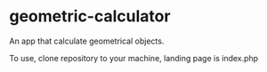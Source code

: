 # geometric-calculator
An app that calculate geometrical objects.

To use, clone repository to your machine, landing page is index.php
